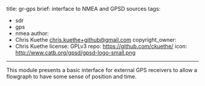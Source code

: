 title: gr-gps
brief: interface to NMEA and GPSD sources
tags:
  - sdr
  - gps
  - nmea
author:
  - Chris Kuethe <chris.kuethe+github@gmail.com>
copyright_owner:
  - Chris Kuethe
license: GPLv3
repo: https://github.com/ckuethe/
icon: http://www.catb.org/gpsd/gpsd-logo-small.png
---
This module presents a basic interface for external GPS receivers
to allow a flowgraph to have some sense of position and time.
